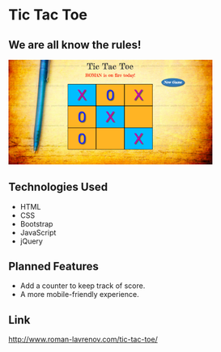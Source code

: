 # Tic Tac Toe

## We are all know the rules!

<img src="css/TicTacToeWinner.png" width="80%">

## Technologies Used

* HTML
* CSS
* Bootstrap
* JavaScript
* jQuery

## Planned Features

* Add a counter to keep track of score.
* A more mobile-friendly experience.

## Link

<http://www.roman-lavrenov.com/tic-tac-toe/>
